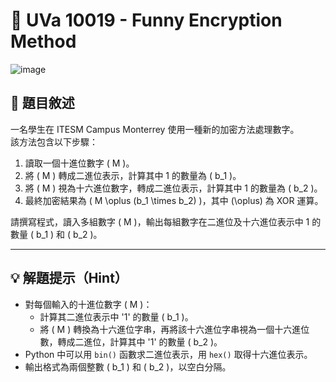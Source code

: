 # 🔐 UVa 10019 - Funny Encryption Method
![image](https://github.com/user-attachments/assets/f668b271-02b9-447b-9a33-475dc2ca61e4)
## 📘 題目敘述

一名學生在 ITESM Campus Monterrey 使用一種新的加密方法處理數字。  
該方法包含以下步驟：

1. 讀取一個十進位數字 \( M \)。
2. 將 \( M \) 轉成二進位表示，計算其中 1 的數量為 \( b_1 \)。
3. 將 \( M \) 視為十六進位數字，轉成二進位表示，計算其中 1 的數量為 \( b_2 \)。
4. 最終加密結果為 \( M \oplus (b_1 \times b_2) \)，其中 \(\oplus\) 為 XOR 運算。

請撰寫程式，讀入多組數字 \( M \)，輸出每組數字在二進位及十六進位表示中 1 的數量 \( b_1 \) 和 \( b_2 \)。

---

## 💡 解題提示（Hint）

- 對每個輸入的十進位數字 \( M \)：
  - 計算其二進位表示中 '1' 的數量 \( b_1 \)。
  - 將 \( M \) 轉換為十六進位字串，再將該十六進位字串視為一個十六進位數，轉成二進位，計算其中 '1' 的數量 \( b_2 \)。
- Python 中可以用 `bin()` 函數求二進位表示，用 `hex()` 取得十六進位表示。
- 輸出格式為兩個整數 \( b_1 \) 和 \( b_2 \)，以空白分隔。




